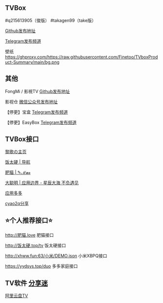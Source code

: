 ## TVBox

#q215613905（俊版）  #takagen99（take版） 

[Github发布地址](https://github.com/o0HalfLife0o/TVBoxOSC/releases)

[Telegram发布频道](https://t.me/TVBoxOSC)

壁纸  https://ghproxy.com/https://raw.githubusercontent.com/Finetoo/TVboxProduct-Summary/main/bg.png

## 其他

FongMi / 影視TV [Github发布地址](https://github.com/FongMi/TV)

影视仓 [微信公众号发布地址](https://mp.weixin.qq.com/mp/appmsgalbum?__biz=MzkwNTQwODA0MQ==&action=getalbum&album_id=2667215782833258504&scene=173&from_msgid=2247484180&from_itemidx=2&count=3&nolastread=1#wechat_redirect)

【停更】宝盒 [Telegram发布频道](https://t.me/bh_tvbox)

【停更】EasyBox [Telegram发布频道](https://t.me/EasyBoxUpdate)

## TVBox接口

[黎歌の主页](https://lige.chat/)

[饭太硬 | 导航](https://www.xn--sss604efuw.com/)

[肥猫 | ✎ℳ𝓪𝓸](http://xn--z7x900a.live/)

[大聪明 | 应用边界 - 星辰大海 不负遇见](https://yydsys.top)

[应用多多](https://xduo.app/box/)

[cyao2q分享](https://github.com/cyao2q/files)

## ⭐个人推荐接口⭐

http://肥猫.love  肥猫接口

http://饭太硬.top/tv  饭太硬接口

http://xhww.fun:63/小米/DEMO.json  小米XBPQ接口

https://yydsys.top/duo  多多家庭接口

## TV软件 [分享迷](https://www.fenxm.com)

[阿里云盘TV](https://aliyunpantv.gitlab.io/)
